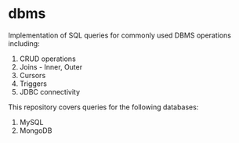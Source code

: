 # dbms

Implementation of SQL queries for commonly used DBMS operations including:
1. CRUD operations
2. Joins - Inner, Outer
3. Cursors
4. Triggers
5. JDBC connectivity

This repository covers queries for the following databases:
1. MySQL
2. MongoDB
